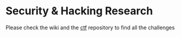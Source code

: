 # Security & Hacking Research
Please check the wiki and the [ctf](https://github.com/SuperMarioOfficial/CTF-Wiki) repository to find all the challenges
